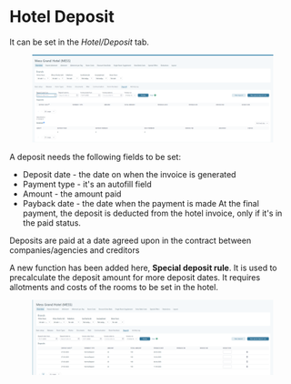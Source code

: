 # Hotel Deposit

It can be set in the _Hotel/Deposit_ tab.

<figure><img src="../../.gitbook/assets/image (12) (1).png" alt=""><figcaption></figcaption></figure>

A deposit needs the following fields to be set:

* Deposit date - the date on when the invoice is generated
* Payment type - it's an autofill field
* Amount - the amount paid
* Payback date - the date when the payment is made At the final payment, the deposit is deducted from the hotel invoice, only if it's in the paid status.

Deposits are paid at a date agreed upon in the contract between companies/agencies and creditors

A new function has been added here, **Special deposit rule**. It is used to precalculate the deposit amount for more deposit dates. It requires allotments and costs of the rooms to be set in the hotel.

<figure><img src="../../.gitbook/assets/image (15) (1).png" alt=""><figcaption></figcaption></figure>

